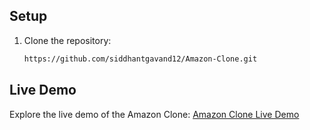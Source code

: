 ## Setup

1. Clone the repository:

   ```bash
   https://github.com/siddhantgavand12/Amazon-Clone.git

## Live Demo

Explore the live demo of the Amazon Clone: [Amazon Clone Live Demo](https://siddhantgavand12.github.io/Amazon-Clone/)

